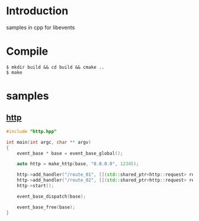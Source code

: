 # Introduction
samples in cpp for libevents

# Compile
``` shell
$ mkdir build && cd build && cmake ..
$ make
```

# samples
## [http](https://github.com/avble/libevent-cpp-samples/tree/main/http)

``` cpp
#include "http.hpp"

int main(int argc, char ** argv)
{
    event_base * base = event_base_global();

    auto http = make_http(base, "0.0.0.0", 12345);

    http->add_handler("/route_01", [](std::shared_ptr<http::request> req) { req->do_write("hello from route 01\n"); });
    http->add_handler("/route_02", [](std::shared_ptr<http::request> req) { req->do_write("hello from route 02\n"); });
    http->start();

    event_base_dispatch(base);

    event_base_free(base);
}
```